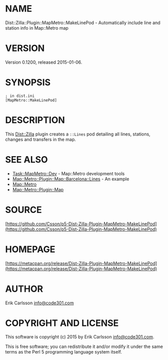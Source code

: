 # NAME

Dist::Zilla::Plugin::MapMetro::MakeLinePod - Automatically include line and station info in Map::Metro map

# VERSION

Version 0.1200, released 2015-01-06.

# SYNOPSIS

    ; in dist.ini
    [MapMetro::MakeLinePod]

# DESCRIPTION

This [Dist::Zilla](https://metacpan.org/pod/Dist::Zilla) plugin creates a `::Lines` pod detailing all lines, stations, changes and transfers in the map.

# SEE ALSO

- [Task::MapMetro::Dev](https://metacpan.org/pod/Task::MapMetro::Dev) - Map::Metro development tools
- [Map::Metro::Plugin::Map::Barcelona::Lines](https://metacpan.org/pod/Map::Metro::Plugin::Map::Barcelona::Lines) - An example
- [Map::Metro](https://metacpan.org/pod/Map::Metro)
- [Map::Metro::Plugin::Map](https://metacpan.org/pod/Map::Metro::Plugin::Map)

# SOURCE

[https://github.com/Csson/p5-Dist-Zilla-Plugin-MapMetro-MakeLinePod](https://github.com/Csson/p5-Dist-Zilla-Plugin-MapMetro-MakeLinePod)

# HOMEPAGE

[https://metacpan.org/release/Dist-Zilla-Plugin-MapMetro-MakeLinePod](https://metacpan.org/release/Dist-Zilla-Plugin-MapMetro-MakeLinePod)

# AUTHOR

Erik Carlsson <info@code301.com>

# COPYRIGHT AND LICENSE

This software is copyright (c) 2015 by Erik Carlsson <info@code301.com>.

This is free software; you can redistribute it and/or modify it under
the same terms as the Perl 5 programming language system itself.
